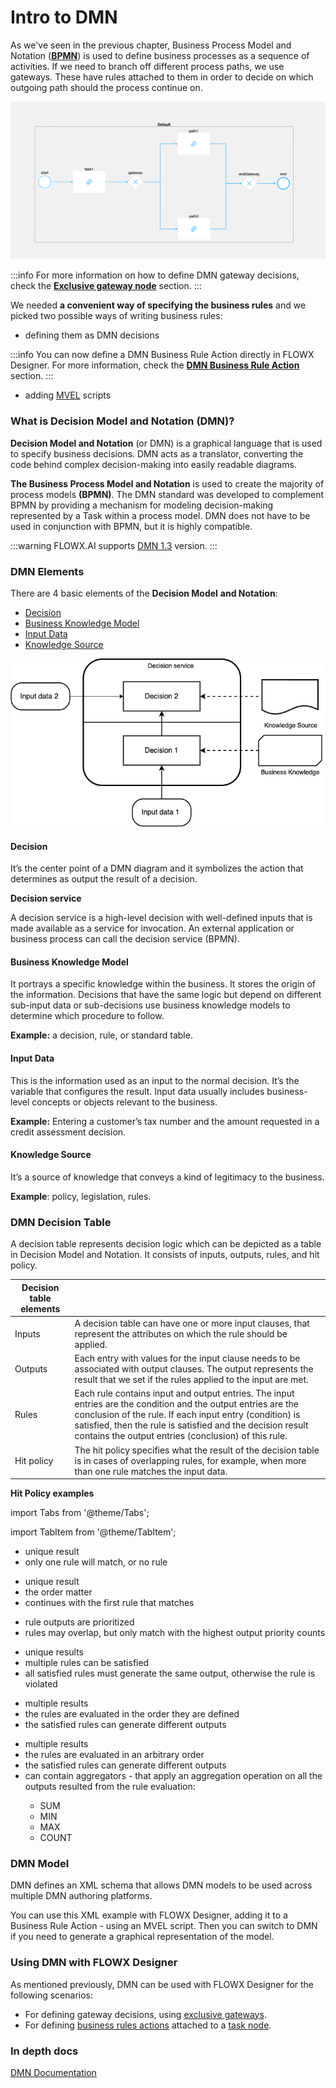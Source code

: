 # Intro to DMN

As we've seen in the previous chapter, Business Process Model and Notation ([**BPMN**](intro-to-bpmn/)) is used to define business processes as a sequence of activities. If we need to branch off different process paths, we use gateways. These have rules attached to them in order to decide on which outgoing path should the process continue on.

![Process with gateways](./img/process_with_gateways.png)

:::info
For more information on how to define DMN gateway decisions, check the [**Exclusive gateway node**](../../../building-blocks/node/exclusive-gateway-node.md) section.
:::

We needed **a convenient way of specifying the business rules** and we picked two possible ways of writing business rules:

* defining them as DMN decisions

:::info
You can now define a DMN Business Rule Action directly in FLOWX Designer. For more information, check the [**DMN Business Rule Action**](../../../building-blocks/actions/business-rule-action/dmn-business-rule-action.md) section.
:::

* adding [MVEL](intro-to-mvel.md#what-is-mvel) scripts

### What is Decision Model and Notation (DMN)?

**Decision Model and Notation** (or DMN) is a graphical language that is used to specify business decisions. DMN acts as a translator, converting the code behind complex decision-making into easily readable diagrams.&#x20;

**The Business Process Model and Notation** is used to create the majority of process models **(BPMN)**. The DMN standard was developed to complement BPMN by providing a mechanism for modeling decision-making represented by a Task within a process model. DMN does not have to be used in conjunction with BPMN, but it is highly compatible.

:::warning
FLOWX.AI supports [DMN 1.3](https://www.omg.org/spec/DMN/1.3/) version.
:::

### DMN Elements

There are 4 basic elements of the **Decision Model** **and Notation**:

* [Decision](intro-to-dmn.md#decision)
* [Business Knowledge Model](intro-to-dmn.md#business-knowledge-model)
* [Input Data](intro-to-dmn.md#input-data)
* [Knowledge Source](intro-to-dmn.md#knowledge-source)



![Basic DMN Diagram](./img/dmn_diagram.png)

#### Decision

It’s the center point of a DMN diagram and it symbolizes the action that determines as output the result of a decision.

**Decision service**

A decision service is a high-level decision with well-defined inputs that is made available as a service for invocation. An external application or business process can call the decision service (BPMN).

#### Business Knowledge Model

It portrays a specific knowledge within the business. It stores the origin of the information. Decisions that have the same logic but depend on different sub-input data or sub-decisions use business knowledge models to determine which procedure to follow.

**Example:** a decision, rule, or standard table.

#### Input Data

This is the information used as an input to the normal decision. It’s the variable that configures the result. Input data usually includes business-level concepts or objects relevant to the business.

**Example:** Entering a customer’s tax number and the amount requested in a credit assessment decision.

#### Knowledge Source

It’s a source of knowledge that conveys a kind of legitimacy to the business.&#x20;

**Example**: policy, legislation, rules.

### DMN Decision Table

A decision table represents decision logic which can be depicted as a table in Decision Model and Notation. It consists of inputs, outputs, rules, and hit policy.

| Decision table elements |                                                                                                                                                                                                                                                                                                 |
| ----------------------- | ----------------------------------------------------------------------------------------------------------------------------------------------------------------------------------------------------------------------------------------------------------------------------------------------- |
| Inputs                  | A decision table can have one or more input clauses, that represent the attributes on which the rule should be applied.                                                                                                                                                                         |
| Outputs                 | Each entry with values for the input clause needs to be associated with output clauses. The output represents the result that we set if the rules applied to the input are met.                                                                                                                 |
| Rules                   | Each rule contains input and output entries. The input entries are the condition and the output entries are the conclusion of the rule. If each input entry (condition) is satisfied, then the rule is satisfied and the decision result contains the output entries (conclusion) of this rule. |
| Hit policy              | The hit policy specifies what the result of the decision table is in cases of overlapping rules, for example, when more than one rule matches the input data.                                                                                                                                   |

**Hit Policy examples**

import Tabs from '@theme/Tabs';

import TabItem from '@theme/TabItem';

<Tabs>
<TabItem value="unique" label="Unique">
<ul>
<li>unique result</li>
<li>only one rule will match, or no rule</li>
</ul>
</TabItem>

<TabItem value="first" label="First">
<ul>
<li>unique result</li>
<li>the order matter</li>
<li>continues with the first rule that matches</li>
</ul>
</TabItem>

<TabItem value="priority" label="Priority">
<ul>
<li>rule outputs are prioritized</li>
<li>rules may overlap, but only match with the highest output priority counts </li>
</ul>
</TabItem>

<TabItem value="any" label="Any">
<ul>
<li> unique results </li>
<li>multiple rules can be satisfied </li>
<li>all satisfied rules must generate the same output, otherwise the rule is violated</li>
</ul>
</TabItem>

<TabItem value="ruleorder" label="Rule order">
<ul>
<li>multiple results</li>
<li>the rules are evaluated in the order they are defined</li>
<li>the satisfied rules can generate different outputs</li>
</ul>
</TabItem>

<TabItem value="collectorder" label="Collect order">
<ul>
<li> multiple results </li>
<li>the rules are evaluated in an arbitrary order </li>
<li> the satisfied rules can generate different outputs </li>
<li>can contain aggregators - that apply an aggregation operation on all the outputs resulted from the rule evaluation:</li>
  <ul> 
  <li>SUM</li>
  <li>MIN</li>
  <li>MAX</li>
  <li>COUNT</li>
  </ul>
</ul>
</TabItem>
</Tabs>

### DMN Model

DMN defines an XML schema that allows DMN models to be used across multiple DMN authoring platforms.

You can use this XML example with FLOWX Designer, adding it to a Business Rule Action - using an MVEL script. Then you can switch to DMN if you need to generate a graphical representation of the model.

### Using DMN with FLOWX Designer

As mentioned previously, DMN can be used with FLOWX Designer for the following scenarios:

* For defining gateway decisions, using [exclusive gateways](../../../building-blocks/node/exclusive-gateway-node.md).
* For defining [business rules actions](../../../building-blocks/actions/business-rule-action/business-rule-action.md) attached to a [task node](../../../building-blocks/node/task-node.md).

### In depth docs

[DMN Documentation](https://www.omg.org/dmn)